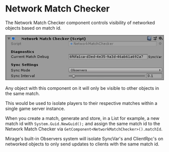 # Network Match Checker

The Network Match Checker component controls visibility of networked objects based on match id.

![Network Scene Checker component](/img/components/NetworkMatchChecker.png)

Any object with this component on it will only be visible to other objects in the same match.

This would be used to isolate players to their respective matches within a single game server instance.

When you create a match, generate and store, in a List for example, a new match id with `System.Guid.NewGuid();` and assign the same match id to the Network Match Checker via `GetComponent<NetworkMatchChecker>().matchId`.

Mirage's built-in Observers system will isolate SyncVar's and ClientRpc's on networked objects to only send updates to clients with the same match id.
